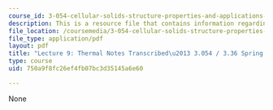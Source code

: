 ```yaml
---
course_id: 3-054-cellular-solids-structure-properties-and-applications-spring-2015
description: This is a resource file that contains information regarding lecture 9.
file_location: /coursemedia/3-054-cellular-solids-structure-properties-and-applications-spring-2015/750a9f8fc26ef4fb07bc3d35145a6e60_MIT3_054S15_L9_thrml_trans.pdf
file_type: application/pdf
layout: pdf
title: "Lecture 9: Thermal Notes Transcribed\u2013 3.054 / 3.36 Spring 2015"
type: course
uid: 750a9f8fc26ef4fb07bc3d35145a6e60

---
```

None